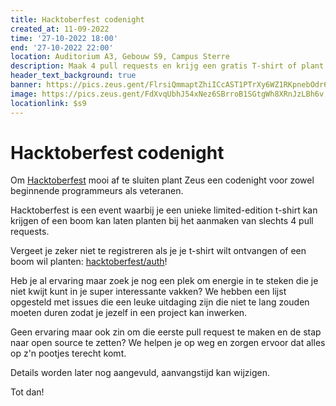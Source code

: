 ```yaml
---
title: Hacktoberfest codenight
created_at: 11-09-2022
time: '27-10-2022 18:00'
end: '27-10-2022 22:00'
location: Auditorium A3, Gebouw S9, Campus Sterre
description: Maak 4 pull requests en krijg een gratis T-shirt of plant een boom!
header_text_background: true
banner: https://pics.zeus.gent/FlrsiQmmaptZhiICcAST1PTrXy6WZ1RKpnebOdr6.png
image: https://pics.zeus.gent/FdXvqUbhJ54xNez6SBrroB1SGtgWh8XRnJzLBh6v.png
locationlink: $s9
---
```


# Hacktoberfest codenight


Om [Hacktoberfest][hacktob] mooi af te sluiten plant Zeus een codenight voor zowel beginnende programmeurs als veteranen.

Hacktoberfest is een event waarbij je een unieke limited-edition t-shirt kan krijgen of een boom kan laten planten bij het aanmaken van slechts 4 pull requests.

Vergeet je zeker niet te registreren als je je t-shirt wilt ontvangen of een boom wil planten: [hacktoberfest/auth](https://hacktoberfest.digitalocean.com/auth)!

Heb je al ervaring maar zoek je nog een plek om energie in te steken die je niet kwijt kunt in je super interessante vakken? We hebben een lijst opgesteld met issues die een leuke uitdaging zijn die niet te lang zouden moeten duren zodat je jezelf in een project kan inwerken.

Geen ervaring maar ook zin om die eerste pull request te maken en de stap naar open source te zetten? We helpen je op weg en zorgen ervoor dat alles op z'n pootjes terecht komt.

Details worden later nog aangevuld, aanvangstijd kan wijzigen.

Tot dan!

[hacktob]: https://hacktoberfest.digitalocean.com/
